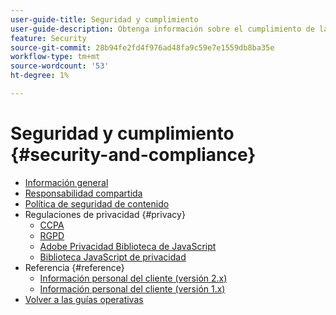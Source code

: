 ```yaml
---
user-guide-title: Seguridad y cumplimiento
user-guide-description: Obtenga información sobre el cumplimiento de la normativa y las responsabilidades del comerciante para mantener un proyecto de Adobe Commerce seguro.
feature: Security
source-git-commit: 28b94fe2fd4f976ad48fa9c59e7e1559db8ba35e
workflow-type: tm+mt
source-wordcount: '53'
ht-degree: 1%

---
```



# Seguridad y cumplimiento {#security-and-compliance}

- [Información general](overview.md)
- [Responsabilidad compartida](shared-responsibility.md)
- [Política de seguridad de contenido](content-security-policy.md)
- Regulaciones de privacidad {#privacy}
   - [CCPA](privacy/ccpa.md)
   - [RGPD](privacy/gdpr.md)
   - [Adobe Privacidad Biblioteca de JavaScript](privacy/adobe-javascript-library.md)
   - [Biblioteca JavaScript de privacidad](privacy/javascript-library.md)
- Referencia {#reference}
   - [Información personal del cliente (versión 2.x)](privacy/data-m2.md)
   - [Información personal del cliente (versión 1.x)](privacy/data-m1.md)
- [Volver a las guías operativas](https://experienceleague.adobe.com/docs/commerce-operations/operational-guides/home.html?lang=es)
